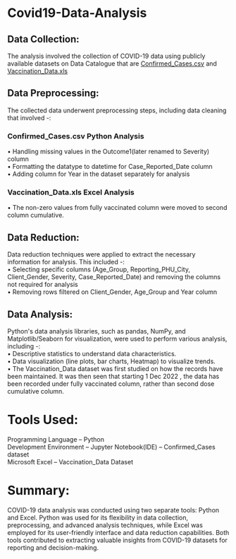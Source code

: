 # Covid19-Data-Analysis

## Data Collection: 
The analysis involved the collection of COVID-19 data using publicly available datasets on Data Catalogue that are [Confirmed_Cases.csv](https://data.ontario.ca/dataset/confirmed-positive-cases-of-covid-19-in-ontario/resource/455fd63b-603d-4608-8216-7d8647f43350) and [Vaccination_Data.xls](https://data.ontario.ca/dataset/covid-19-vaccine-data-in-ontario/resource/2a362139-b782-43b1-b3cb-078a2ef19524)

## Data Preprocessing: 
The collected data underwent preprocessing steps, including data cleaning that involved -:<br>

### Confirmed_Cases.csv Python Analysis<br>
• Handling missing values in the Outcome1(later renamed to Severity) column<br>
• Formatting the datatype to datetime for Case_Reported_Date column<br>
• Adding column for Year in the dataset separately for analysis<br>

### Vaccination_Data.xls Excel Analysis
• The non-zero values from fully vaccinated column were moved to second column cumulative.<br>

## Data Reduction: <br>
Data reduction techniques were applied to extract the necessary information for analysis. This included -: <br>
• Selecting specific columns (Age_Group, Reporting_PHU_City, Client_Gender, Severity, Case_Reported_Date) and removing the columns not required for analysis<br>
• Removing rows filtered on Client_Gender, Age_Group and Year column<br>

## Data Analysis: <br>
Python's data analysis libraries, such as pandas, NumPy, and Matplotlib/Seaborn for visualization, were used to perform various analysis, including -:<br>
• Descriptive statistics to understand data characteristics.<br>
• Data visualization (line plots, bar charts, Heatmap) to visualize trends.<br>
• The Vaccination_Data dataset was first studied on how the records have been maintained. It was then seen that starting 1 Dec 2022 , the data has been recorded under fully vaccinated column, rather than second dose cumulative column.<br>

# Tools Used:<br>

Programming Language – Python<br>
Development Environment – Jupyter Notebook(IDE) – Confirmed_Cases dataset<br>
				                  Microsoft Excel – Vaccination_Data Dataset<br>

# Summary:<br>

COVID-19 data analysis was conducted using two separate tools: Python and Excel. Python was used for its flexibility in data collection, preprocessing, and advanced analysis techniques, while Excel was employed for its user-friendly interface and data reduction capabilities. Both tools contributed to extracting valuable insights from COVID-19 datasets for reporting and decision-making.
